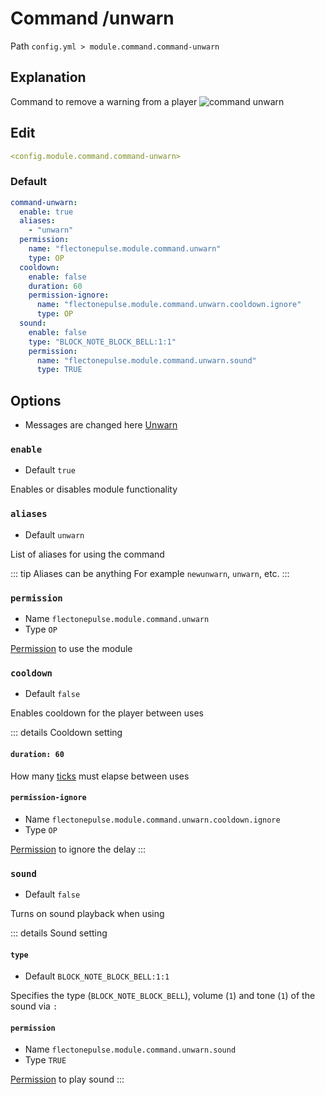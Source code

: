 # Command /unwarn
Path `config.yml > module.command.command-unwarn`

## Explanation
Command to remove a warning from a player
![command unwarn](/commandunwarn.png)

## Edit
```yaml
<config.module.command.command-unwarn>
```

### Default
```yaml
command-unwarn:
  enable: true
  aliases:
    - "unwarn"
  permission:
    name: "flectonepulse.module.command.unwarn"
    type: OP
  cooldown:
    enable: false
    duration: 60
    permission-ignore:
      name: "flectonepulse.module.command.unwarn.cooldown.ignore"
      type: OP
  sound:
    enable: false
    type: "BLOCK_NOTE_BLOCK_BELL:1:1"
    permission:
      name: "flectonepulse.module.command.unwarn.sound"
      type: TRUE
```

## Options

- Messages are changed here [Unwarn](/en/messages/ru_ru/module/command/command-unwarn/)

### `enable`
- Default `true`

Enables or disables module functionality

### `aliases`
- Default `unwarn`

List of aliases for using the command

::: tip Aliases can be anything
For example `newunwarn`, `unwarn`, etc.
:::

### `permission`
- Name `flectonepulse.module.command.unwarn`
- Type `OP`

[Permission](/en/config/module/#explanation) to use the module

### `cooldown`
- Default `false`

Enables cooldown for the player between uses

::: details Cooldown setting
#### `duration: 60`

How many [ticks](https://minecraft.wiki/w/Tick) must elapse between uses

#### `permission-ignore`
- Name `flectonepulse.module.command.unwarn.cooldown.ignore`
- Type `OP`

[Permission](/en/config/module/#explanation) to ignore the delay
:::

### `sound`
- Default `false`

Turns on sound playback when using

::: details Sound setting
#### `type`
- Default `BLOCK_NOTE_BLOCK_BELL:1:1`

Specifies the type (`BLOCK_NOTE_BLOCK_BELL`), volume (`1`) and tone (`1`) of the sound via `:`

#### `permission`
- Name `flectonepulse.module.command.unwarn.sound`
- Type `TRUE`

[Permission](/en/config/module/#explanation) to play sound
:::